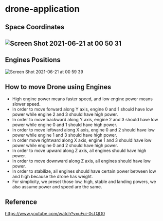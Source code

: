 # drone-application
## Space Coordinates
## ![Screen Shot 2021-06-21 at 00 50 31](https://user-images.githubusercontent.com/2754653/122709420-397fc180-d22c-11eb-8c69-1504a59396dd.png)

## Engines Positions
![Screen Shot 2021-06-21 at 00 59 39](https://user-images.githubusercontent.com/2754653/122709496-6338e880-d22c-11eb-8f41-4a4b516b4ee4.png)

## How to move Drone using Engines
- High engine power means faster speed, and low engine power means slower speed.
- In order to move forward along Y axis, engine 0 and 1 should have low power while engine 2 and 3 should have high power.
- In order to move backward along Y axis, engine 2 and 3 should have low power while engine 0 and 1 should have high power.
- In order to move leftward along X axis, engine 0 and 2 should have low power while engine 1 and 3 should have high power.
- In order move rightward along X axis, engine 1 and 3 should have low power while engine 0 and 2 should have high power.
- In order to move upward along Z axis, all engines should have high power.
- In order to move downward along Z axis, all engines should have low power.
- In order to stabilize, all engines should have certain power between low and high because the drone has weight.
- For simplicity, we preset those low, high, stable and landing powers, we also assume power and speed are the same.

## Reference
https://www.youtube.com/watch?v=uFui-0sTQD0
